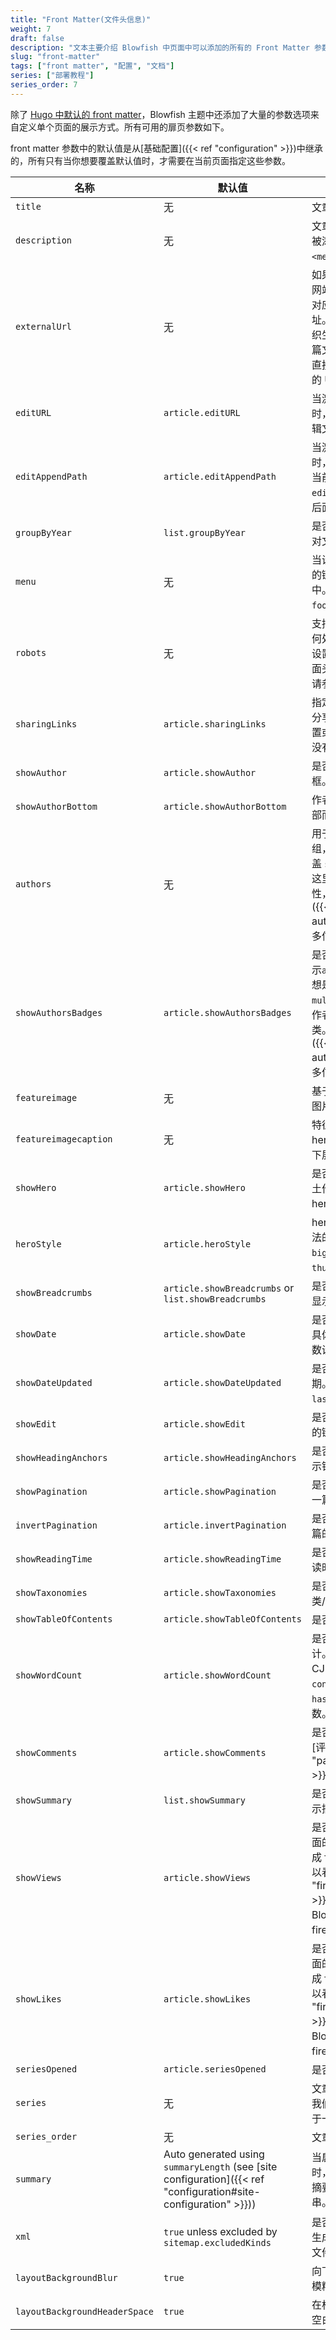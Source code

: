 ```yaml
---
title: "Front Matter(文件头信息)"
weight: 7
draft: false
description: "文本主要介绍 Blowfish 中页面中可以添加的所有的 Front Matter 参数。"
slug: "front-matter"
tags: ["front matter", "配置", "文档"]
series: ["部署教程"]
series_order: 7
---
```


除了 [Hugo 中默认的 front matter](https://gohugo.io/content-management/front-matter/#front-matter-variables)，Blowfish 主题中还添加了大量的参数选项来自定义单个页面的展示方式。所有可用的扉页参数如下。

front matter 参数中的默认值是从[基础配置]({{< ref "configuration" >}})中继承的，所有只有当你想要覆盖默认值时，才需要在当前页面指定这些参数。

<!-- prettier-ignore-start -->
| 名称 | 默认值 | 描述 |
| --- | --- | --- |
| `title` | 无 | 文章名称。 |
| `description` | 无 | 文章的描述信息，它会被添加在 HTML 的 `<meta>`  元数据中。 |
| `externalUrl` | 无 | 如果文章发布在第三方网站上，这里提供只想对应文章的 URL 地址。提供 URL 将会组织生成内容页面，对这篇文章的任何引用都会直接跳转到第三方网站的 URL 上面。 |
| `editURL` | `article.editURL` | 当激活 `showEdit` 参数时，此参数用来设置编辑文章的 URL。 |
| `editAppendPath` | `article.editAppendPath` | 当激活 `showEdit` 参数时，该参数指定是否将当前文章路径添加到 `editURL` 设置的 URL 后面。 |
| `groupByYear` | `list.groupByYear` | 是否在列表页面按年份对文章进行分组。 |
| `menu` | 无 | 当设置此值，这篇内容的链接将会出现在菜单中。有效值是 `main` 或 `footer`。 |
| `robots` | 无 | 支持搜索引擎的爬虫如何处理这篇文章。如果设置了此值，它将在页面头部输出。更多内容请参考 [Google 文档](https://developers.google.com/search/docs/advanced/robots/robots_meta_tag#directives)。 |
| `sharingLinks` | `article.sharingLinks` | 指定文章结尾显示哪些分享链接。如果没有设置或设置为 `false` ，则没有分享链接。 |
| `showAuthor` | `article.showAuthor` | 是否在页脚处显示作者框。 |
| `showAuthorBottom` | `article.showAuthorBottom` | 作者框显示在每页的底部而不是顶部。 |
| `authors` | 无 | 用于展示多创作者的数组，如果设置了将会覆盖 `showAuthor` 设置。这里使用了多作者的特性，查看[这个页面]({{< ref "multi-author" >}})来获取更多信息。 |
| `showAuthorsBadges` | `article.showAuthorsBadges` | 是否在文章和列表页展示`authors`作者分类。想是它生效需要开启`multiple authors`多创作者和 `authors` 作者分类。 查看[这个页面]({{< ref "multi-author" >}})来获取更多信息。 |
| `featureimage` | 无 | 基于外部 URL 的特征图片链接。 |
| `featureimagecaption` | 无 | 特征图片的说明，仅在 hero 样式的 `big` 风格下展示。 |
| `showHero` | `article.showHero` | 是否在文章页面将所裸土作为文章页面内的 hero 图片显示。 |
| `heroStyle` | `article.heroStyle` | hero 图片的风格，合法的值有： `basic`、`big`、`background`、`thumbAndBackground`。 |
| `showBreadcrumbs` | `article.showBreadcrumbs` or `list.showBreadcrumbs` | 是否在文章或列表页面显示面包屑导航。 |
| `showDate` | `article.showDate` | 是否显示文章的日期。具体日期使用 `date` 参数设置。 |
| `showDateUpdated` | `article.showDateUpdated` | 是否显示文章的更新日期。具体日期使用 `lastmod` 参数设置。 |
| `showEdit` | `article.showEdit` | 是否显示编辑文章内容的链接。 |
| `showHeadingAnchors` | `article.showHeadingAnchors` | 是否在文章的标题旁显示锚点链接。 |
| `showPagination` | `article.showPagination` | 是否在文章页脚显示下一篇/上一篇链接。 |
| `invertPagination` | `article.invertPagination` | 是否翻转下一篇/上一篇的链接方向。 |
| `showReadingTime` | `article.showReadingTime` | 是否显示文章的预估阅读时间。 |
| `showTaxonomies` | `article.showTaxonomies` | 是否显示文章关联的分类/标签。 |
| `showTableOfContents` | `article.showTableOfContents` | 是否显示文章目录。 |
| `showWordCount` | `article.showWordCount` | 是否显示文章字数统计。如果你的语言属于 CJK 语言，需要在 `config.toml` 中开启 `hasCJKLanguage` 参数。 |
| `showComments` | `article.showComments` | 是否在文章页脚显示 [评论部分]({{< ref "partials#comments" >}})。 |
| `showSummary` | `list.showSummary` | 是否在文章或列表页显示摘要。 |
| `showViews` | `article.showViews` | 是否显示文章和列表页面的阅读量。这需要集成 firebase ，具体可以看[这个页面]({{< ref "firebase-views" >}})来了解如何在 Blowfish 中集成firebase。 |
| `showLikes` | `article.showLikes` | 是否显示文章和列表页面的点赞量。这需要集成 firebase ，具体可以看[这个页面]({{< ref "firebase-views" >}})来了解如何在 Blowfish 中集成firebase。 |
| `seriesOpened` | `article.seriesOpened` | 是否打开系列模块。 |
| `series` | 无 | 文章所属的系列数组，我们建议每篇文章只属于一个系列。 |
| `series_order` | 无 | 文章在系列中的编号。 |
| `summary` | Auto generated using `summaryLength` (see [site configuration]({{< ref "configuration#site-configuration" >}})) | 当启用 `showSummary` 时，这是作为这篇文章摘要的Markdown字符串。 |
| `xml` | `true` unless excluded by `sitemap.excludedKinds` | 是否将这篇文章包含在生成的 `/sitemap.xml` 文件中。 |
| `layoutBackgroundBlur` | `true` | 向下滚动主页时，是否模糊背景图。 |
| `layoutBackgroundHeaderSpace` | `true` | 在标题和正文之间添加空白区域间隔。 |
<!-- prettier-ignore-end -->
